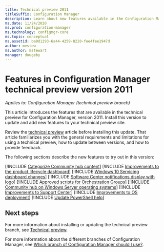 ```yaml
---
title: Technical preview 2011
titleSuffix: Configuration Manager
description: Learn about new features available in the Configuration Manager technical preview branch version 2011.
ms.date: 11/24/2020
ms.prod: configuration-manager
ms.technology: configmgr-core
ms.topic: conceptual
ms.assetid: ba9d1293-6a44-4259-8220-fee4fee1947d
author: mestew
ms.author: mstewart
manager: dougeby
---
```


# Features in Configuration Manager technical preview version 2011

*Applies to: Configuration Manager (technical preview branch)*

This article introduces the features that are available in the technical preview for Configuration Manager, version 2011. Install this version to update and add new features to your technical preview site.

Review the [technical preview](../technical-preview.md) article before installing this update. That article familiarizes you with the general requirements and limitations for using a technical preview, how to update between versions, and how to provide feedback.

The following sections describe the new features to try out in this version:

<!-- [!INCLUDE [Example feature name](includes/2011/1234567.md)] -->

[!INCLUDE [Categorize Community hub content](includes/2011/8052494.md)]
[!INCLUDE [Improvements to the product lifecycle dashboard](includes/2011/8160460.md)]
[!INCLUDE [Windows 10 Servicing dashboard changes](includes/2011/3555940.md)]
[!INCLUDE [Software Center notifications display with logo](includes/2011/4993167.md)]
[!INCLUDE [Approved scripts for Orchestration Groups](includes/2011/6991647.md)]
[!INCLUDE [Community hub on Windows Server operating systems](includes/2011/3555909.md)]
[!INCLUDE [Improvements to Support Center](includes/2011/8272488.md)]
[!INCLUDE [Improvements to OS deployment](includes/2011/8764365.md)]
[!INCLUDE [Update PowerShell help](includes/2011/7774961.md)]

<!--
## General known issues

[!INCLUDE [Azure AD authentication doesn't work](includes/2011/known-issue-7569264.md)]
-->

## Next steps

For more information about installing or updating the technical preview branch, see [Technical preview](../technical-preview.md).

For more information about the different branches of Configuration Manager, see [Which branch of Configuration Manager should I use?](../../understand/which-branch-should-i-use.md).
